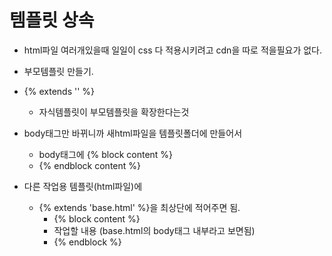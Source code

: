 # 템플릿 상속

- html파일 여러개있을때 일일이 css 다 적용시키려고 cdn을 따로 적을필요가 없다.



- 부모템플릿 만들기.
- {% extends '' %}
  - 자식템플릿이 부모템플릿을 확장한다는것
- body태그만 바뀌니까 새html파일을 템플릿폴더에 만들어서
  - body태그에 {% block content %}
  - {% endblock content %}
- 다른 작업용 템플릿(html파일)에 
  - {% extends 'base.html' %}을 최상단에 적어주면 됨.
    - {% block content %}
    - 작업할 내용 (base.html의 body태그 내부라고 보면됨)
    - {% endblock %}